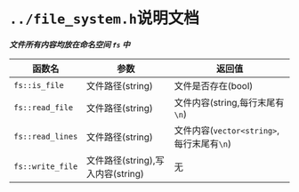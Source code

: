 # `../file_system.h`说明文档

__*文件所有内容均放在命名空间 `fs` 中*__

| 函数名 | 参数 | 返回值 |
| ------ | --- | ------ |
`fs::is_file` | 文件路径(string) | 文件是否存在(bool)
`fs::read_file` | 文件路径(string) | 文件内容(string,每行末尾有 `\n`)
`fs::read_lines` | 文件路径(string) | 文件内容(`vector<string>`,每行末尾有`\n`)
`fs::write_file` | 文件路径(string),写入内容(string) | 无